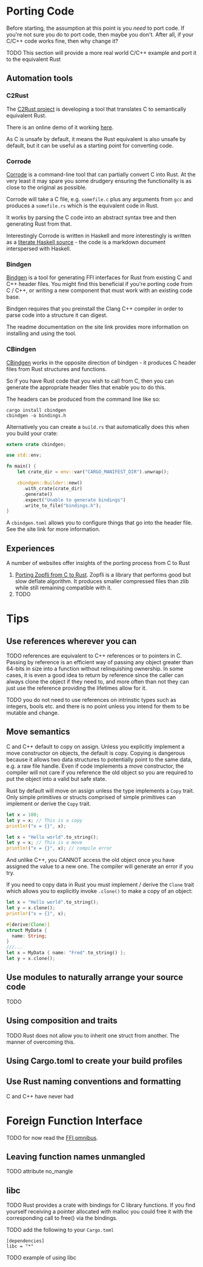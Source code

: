 # Porting Code

Before starting, the assumption at this point is you *need* to port code. If you're not sure you do to port code, then maybe you don't. After all, if your C/C++ code works fine, then why change it?

TODO This section will provide a more real world C/C++ example and port it to the equivalent Rust

## Automation tools

### C2Rust

The [C2Rust project](https://github.com/immunant/c2rust) is developing a tool that translates C to semantically equivalent Rust.

There is an online demo of it working [here](https://c2rust.com/).

As C is unsafe by default, it means the Rust equivalent is also unsafe by default, but it can be useful as a starting point for converting code.

### Corrode

[Corrode](https://github.com/jameysharp/corrode) is a command-line tool that can partially convert C into Rust. At the very least it may spare you some drudgery ensuring the functionality is as close to the original as possible.

Corrode will take a C file, e.g. `somefile.c` plus any arguments from `gcc` and produces a `somefile.rs` which is the equivalent code in Rust. 

It works by parsing the C code into an abstract syntax tree and then generating Rust from that.

Interestingly Corrode is written in Haskell and more interestingly is written as a [literate Haskell source](https://github.com/jameysharp/corrode/blob/master/src/Language/Rust/Corrode/C.md) - the code is a markdown document interspersed with Haskell.

### Bindgen

[Bindgen](https://github.com/servo/rust-bindgen) is a tool for generating FFI interfaces for Rust from existing C and C++ header files. You might find this beneficial if you're porting code from C / C++, or writing a new component that must work with an existing code base.

Bindgen requires that you preinstall the Clang C++ compiler in order to parse code into a structure it can digest. 

The readme documentation on the site link provides more information on installing and using the tool.

### CBindgen

[CBindgen](https://github.com/eqrion/cbindgen) works in the opposite direction of bindgen - it produces C header files from Rust structures and functions.

So if you have Rust code that you wish to call from C, then you can generate the appropriate header files that enable you to do this.

The headers can be produced from the command line like so:

```
cargo install cbindgen
cbindgen -o bindings.h
```

Alternatively you can create a `build.rs` that automatically does this when you build your crate:

```rust
extern crate cbindgen;

use std::env;

fn main() {
    let crate_dir = env::var("CARGO_MANIFEST_DIR").unwrap();

    cbindgen::Builder::new()
      .with_crate(crate_dir)
      .generate()
      .expect("Unable to generate bindings")
      .write_to_file("bindings.h");
}
```

A `cbindgen.toml` allows you to configure things that go into the header file. See the site link for more information.


## Experiences

A number of websites offer insights of the porting process from C to Rust

1. [Porting Zopfli from C to Rust](https://github.com/carols10cents/rust-out-your-c-talk). Zopfli is a library that performs good but slow deflate algorithm. It produces smaller compressed files than zlib while still remaining compatible with it. 
2. TODO

# Tips

## Use references wherever you can

TODO references are equivalent to C++ references or to pointers in C. Passing by reference is an efficient way of passing any object greater than 64-bits in size into a function without relinquishing ownership. In some cases, it is even a good idea to return by reference since the caller can always clone the object if they need to, and more often than not they can just use the reference providing the lifetimes allow for it.

TODO you do not need to use references on intrinstic types such as integers, bools etc. and there is no point unless you intend for them to be mutable and change. 

## Move semantics

C and C++ default to copy on assign. Unless you explicitly implement a move constructor on objects, the default is copy. Copying is dangerous because it allows two data structures to potentially point to the same data, e.g. a raw file handle. Even if code implements a move constructor, the compiler will not care if you reference the old 
object so you are required to put the object into a valid but safe state.

Rust by default will move on assign unless the type implements a `Copy` trait. Only simple primitives or structs comprised of simple primitives can implement or derive the `Copy` trait.

```rust
let x = 100;
let y = x; // This is a copy
println!("x = {}", x);

let x = "Hello world".to_string();
let y = x; // This is a move
println!("x = {}", x); // compile error
```

And unlike C++, you CANNOT access the old object once you have assigned the value to a new one. The compiler will generate an error if you try.

If you need to copy data in Rust you must implement / derive the `Clone` trait which allows you to explicitly invoke `.clone()` to make a copy of an object:

```rust
let x = "Hello world".to_string();
let y = x.clone();
println!("x = {}", x);

#[derive(Clone)]
struct MyData {
  name: String;
}
///...
let x = MyData { name: "Fred".to_string() };
let y = x.clone();
```

## Use modules to naturally arrange your source code

TODO

## Using composition and traits

TODO Rust does not allow you to inherit one struct from another. The manner of overcoming this.

## Using Cargo.toml to create your build profiles

## Use Rust naming conventions and formatting

C and C++ have never had 

# Foreign Function Interface

TODO for now read the [FFI omnibus](http://jakegoulding.com/rust-ffi-omnibus/).

## Leaving function names unmangled

TODO attribute no_mangle

## libc

TODO Rust provides a crate with bindings for C library functions. If you find yourself receiving a pointer allocated with malloc you could free it with the corresponding call to free() via the bindings.

TODO add the following to your `Cargo.toml`

```
[dependencies]
libc = "*"
```

TODO example of using libc